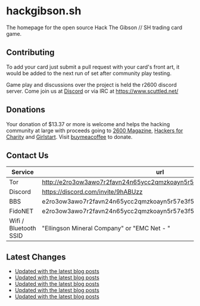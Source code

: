 # hackgibson.sh
The homepage for the open source Hack The Gibson // SH trading card game.


## Contributing

To add your card just submit a pull request with your card's front art, it would be added to the next run of set after community play testing.

Game play and discussions over the project is held the r2600 discord server. Come join us at [Discord](https://discord.com/invite/9hABUzz) or via IRC at https://www.scuttled.net/


## Donations

Your donation of $13.37 or more is welcome and helps the hacking community at large with proceeds going to [2600 Magazine](https://2600.com/), [Hackers for Charity](https://hackersforcharity.org) and [Girlstart](https://girlstart.org).  Visit [buymeacoffee](https://www.buymeacoffee.com/hackgibson.sh) to donate.


## Contact Us

Service | url
-|-
Tor | http://e2ro3ow3awo7r2favn24n65ycc2qmzkoayn5r57e3f56nvjwdcgg32ad.onion
Discord | https://discord.com/invite/9hABUzz
BBS | e2ro3ow3awo7r2favn24n65ycc2qmzkoayn5r57e3f56nvjwdcgg32ad.onion:23
FidoNET | e2ro3ow3awo7r2favn24n65ycc2qmzkoayn5r57e3f56nvjwdcgg32ad.onion:24554
Wifi / Bluetooth SSID | "Ellingson Mineral Company" or "EMC Net - <fidonet address>"

## Latest Changes
<!-- BLOG-POST-LIST:START -->
- [Updated with the latest blog posts](https://github.com/DFW2600/hackgibson.sh/commit/c27ead047b24141ef4763c4c5451ba9dd5e37242)
- [Updated with the latest blog posts](https://github.com/DFW2600/hackgibson.sh/commit/759a9280e9c5aa2198f3e661afe1be9ec3570357)
- [Updated with the latest blog posts](https://github.com/DFW2600/hackgibson.sh/commit/0fe4ae2ead326e26339ce224e76a9b0e256f9f7c)
- [Updated with the latest blog posts](https://github.com/DFW2600/hackgibson.sh/commit/6657e0a814a0f2f0166f92a7d3c08bdad5151b16)
- [Updated with the latest blog posts](https://github.com/DFW2600/hackgibson.sh/commit/74c29af2f6214b1938b897dfeaaccc1250eb57cd)
<!-- BLOG-POST-LIST:END -->
